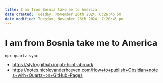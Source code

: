 ```yaml
---
title: I am from Bosnia take me to America
date created: Tuesday, November 26th 2024, 6:26:45 pm
date modified: Tuesday, November 26th 2024, 7:20:45 pm
---
```


# I am from Bosnia take me to America

```
npx quartz sync
```

- <https://slytry.github.io/job-hunt-abroad/>
- <https://notes.nicolevanderhoeven.com/How+to+publish+Obsidian+notes+with+Quartz+on+GitHub+Pages>

